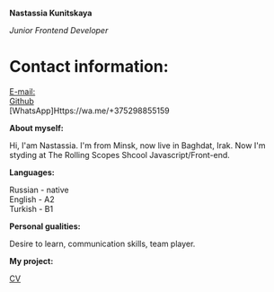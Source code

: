 **Nastassia Kunitskaya**

*Junior Frontend Developer*

**Contact information:**
====
[E-mail:](anastassiajasem@gmail.com)  
[Github](https://github.com/NastassiaKunitskaya)  
[WhatsApp]Https://wa.me/+375298855159

**About myself:**

Hi, I'am Nastassia. I'm from Minsk, now live in Baghdat, Irak.
Now I'm styding at The Rolling Scopes Shcool Javascript/Front-end.

**Languages:**

Russian - native  
English - A2  
Turkish - B1

**Personal gualities:**

Desire to learn, communication skills, team player.

**My project:**

[CV](https://github.com/NastassiaKunitskaya/rsschool-cv)
